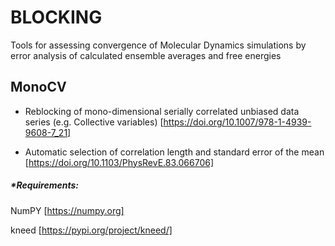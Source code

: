 # BLOCKING
Tools for assessing convergence of Molecular Dynamics simulations by error analysis of calculated ensemble averages and free energies

## MonoCV
- Reblocking of mono-dimensional serially correlated unbiased data series (e.g. Collective variables)
[https://doi.org/10.1007/978-1-4939-9608-7_21]

- Automatic selection of correlation length and standard error of the mean
[https://doi.org/10.1103/PhysRevE.83.066706]

##### *Requirements:
NumPY [https://numpy.org]

kneed [https://pypi.org/project/kneed/]
